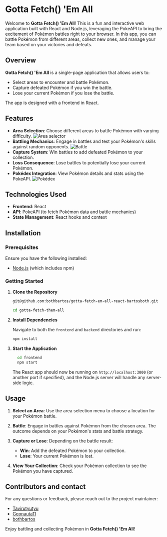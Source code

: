 # Gotta Fetch() 'Em All

Welcome to **Gotta Fetch() 'Em All**! This is a fun and interactive web application built with React and Node.js, leveraging the PokeAPI to bring the excitement of Pokémon battles right to your browser. In this app, you can battle Pokémon from different areas, collect new ones, and manage your team based on your victories and defeats.

## Overview

**Gotta Fetch() 'Em All** is a single-page application that allows users to:
- Select areas to encounter and battle Pokémon.
- Capture defeated Pokémon if you win the battle.
- Lose your current Pokémon if you lose the battle.

The app is designed with a frontend in React.

## Features

- **Area Selection**: Choose different areas to battle Pokémon with varying difficulty.
![Area selector](frontend/public/readme_screenshots/mainpage_screenshot.png)
- **Battling Mechanics**: Engage in battles and test your Pokémon's skills against random opponents.
![Battle](frontend/public/readme_screenshots/fight_screenshot.png)
- **Capture System**: Win battles to add defeated Pokémon to your collection.
- **Loss Consequence**: Lose battles to potentially lose your current Pokémon.
- **Pokédex Integration**: View Pokémon details and stats using the PokeAPI.
![Pokédex](frontend/public/readme_screenshots/enemy_selector_screenshot.png)

## Technologies Used

- **Frontend**: React
- **API**: PokeAPI (to fetch Pokémon data and battle mechanics)
- **State Management**: React hooks and context

## Installation

### Prerequisites

Ensure you have the following installed:
- [Node.js](https://nodejs.org/) (which includes npm)

### Getting Started

1. **Clone the Repository**

   ```bash
   git@github.com:bothbartos/gotta-fetch-em-all-react-bartosboth.git
   ```
   
   ```bash
   cd gotta-fetch-them-all
   ```

2. **Install Dependencies**

   Navigate to both the `frontend` and `backend` directories and run:

   ```bash
   npm install
   ```

3. **Start the Application**

   ```bash
     cd frontend
     npm start
   ```

   The React app should now be running on `http://localhost:3000` (or another port if specified), and the Node.js server will handle any server-side logic.

## Usage

1. **Select an Area**: Use the area selection menu to choose a location for your Pokémon battle.

2. **Battle**: Engage in battles against Pokémon from the chosen area. The outcome depends on your Pokémon's stats and battle strategy.

3. **Capture or Lose**: Depending on the battle result:
    - **Win**: Add the defeated Pokémon to your collection.
    - **Lose**: Your current Pokémon is lost.

4. **View Your Collection**: Check your Pokémon collection to see the Pokémon you have captured.

## Contributors and contact

For any questions or feedback, please reach out to the project maintainer:

- [Tavirutyutyu](https://github.com/Tavirutyutyu)
- [Geonauta11](https://github.com/Geonauta11)
- [bothbartos](https://github.com/bothbartos)


Enjoy battling and collecting Pokémon in **Gotta Fetch() 'Em All**!

